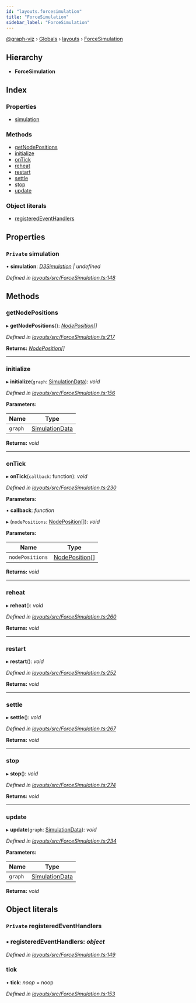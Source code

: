 ```yaml
---
id: "layouts.forcesimulation"
title: "ForceSimulation"
sidebar_label: "ForceSimulation"
---
```


[@graph-viz](../index.md) › [Globals](../globals.md) › [layouts](../modules/layouts.md) › [ForceSimulation](layouts.forcesimulation.md)

## Hierarchy

* **ForceSimulation**

## Index

### Properties

* [simulation](layouts.forcesimulation.md#private-simulation)

### Methods

* [getNodePositions](layouts.forcesimulation.md#getnodepositions)
* [initialize](layouts.forcesimulation.md#initialize)
* [onTick](layouts.forcesimulation.md#ontick)
* [reheat](layouts.forcesimulation.md#reheat)
* [restart](layouts.forcesimulation.md#restart)
* [settle](layouts.forcesimulation.md#settle)
* [stop](layouts.forcesimulation.md#stop)
* [update](layouts.forcesimulation.md#update)

### Object literals

* [registeredEventHandlers](layouts.forcesimulation.md#private-registeredeventhandlers)

## Properties

### `Private` simulation

• **simulation**: *[D3Simulation](../modules/layouts.md#d3simulation) | undefined*

*Defined in [layouts/src/ForceSimulation.ts:148](https://github.com/uplevel-technology/graph-viz/blob/d488454d/packages/layouts/src/ForceSimulation.ts#L148)*

## Methods

###  getNodePositions

▸ **getNodePositions**(): *[NodePosition](../interfaces/layouts.nodeposition.md)[]*

*Defined in [layouts/src/ForceSimulation.ts:217](https://github.com/uplevel-technology/graph-viz/blob/d488454d/packages/layouts/src/ForceSimulation.ts#L217)*

**Returns:** *[NodePosition](../interfaces/layouts.nodeposition.md)[]*

___

###  initialize

▸ **initialize**(`graph`: [SimulationData](../interfaces/layouts.simulationdata.md)): *void*

*Defined in [layouts/src/ForceSimulation.ts:156](https://github.com/uplevel-technology/graph-viz/blob/d488454d/packages/layouts/src/ForceSimulation.ts#L156)*

**Parameters:**

Name | Type |
------ | ------ |
`graph` | [SimulationData](../interfaces/layouts.simulationdata.md) |

**Returns:** *void*

___

###  onTick

▸ **onTick**(`callback`: function): *void*

*Defined in [layouts/src/ForceSimulation.ts:230](https://github.com/uplevel-technology/graph-viz/blob/d488454d/packages/layouts/src/ForceSimulation.ts#L230)*

**Parameters:**

▪ **callback**: *function*

▸ (`nodePositions`: [NodePosition](../interfaces/layouts.nodeposition.md)[]): *void*

**Parameters:**

Name | Type |
------ | ------ |
`nodePositions` | [NodePosition](../interfaces/layouts.nodeposition.md)[] |

**Returns:** *void*

___

###  reheat

▸ **reheat**(): *void*

*Defined in [layouts/src/ForceSimulation.ts:260](https://github.com/uplevel-technology/graph-viz/blob/d488454d/packages/layouts/src/ForceSimulation.ts#L260)*

**Returns:** *void*

___

###  restart

▸ **restart**(): *void*

*Defined in [layouts/src/ForceSimulation.ts:252](https://github.com/uplevel-technology/graph-viz/blob/d488454d/packages/layouts/src/ForceSimulation.ts#L252)*

**Returns:** *void*

___

###  settle

▸ **settle**(): *void*

*Defined in [layouts/src/ForceSimulation.ts:267](https://github.com/uplevel-technology/graph-viz/blob/d488454d/packages/layouts/src/ForceSimulation.ts#L267)*

**Returns:** *void*

___

###  stop

▸ **stop**(): *void*

*Defined in [layouts/src/ForceSimulation.ts:274](https://github.com/uplevel-technology/graph-viz/blob/d488454d/packages/layouts/src/ForceSimulation.ts#L274)*

**Returns:** *void*

___

###  update

▸ **update**(`graph`: [SimulationData](../interfaces/layouts.simulationdata.md)): *void*

*Defined in [layouts/src/ForceSimulation.ts:234](https://github.com/uplevel-technology/graph-viz/blob/d488454d/packages/layouts/src/ForceSimulation.ts#L234)*

**Parameters:**

Name | Type |
------ | ------ |
`graph` | [SimulationData](../interfaces/layouts.simulationdata.md) |

**Returns:** *void*

## Object literals

### `Private` registeredEventHandlers

### ▪ **registeredEventHandlers**: *object*

*Defined in [layouts/src/ForceSimulation.ts:149](https://github.com/uplevel-technology/graph-viz/blob/d488454d/packages/layouts/src/ForceSimulation.ts#L149)*

###  tick

• **tick**: *noop* =  noop

*Defined in [layouts/src/ForceSimulation.ts:153](https://github.com/uplevel-technology/graph-viz/blob/d488454d/packages/layouts/src/ForceSimulation.ts#L153)*
